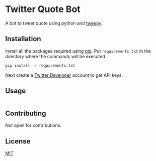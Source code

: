 # Twitter Quote Bot

A bot to tweet quote using python and [tweepy](https://github.com/tweepy/tweepy).

## Installation

Install all the packages required using [pip](https://pip.pypa.io/en/stable/). Put ```requirements.txt``` in the directory where the commands will be executed

```bash
pip install -r requirements.txt
```

Next create a [Twitter Developer](https://developer.twitter.com/) account to get API keys.

## Usage

```python

```

## Contributing
Not open for contributions.

## License
[MIT](https://choosealicense.com/licenses/mit/)
